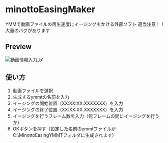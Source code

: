 # minottoEasingMaker
YMMで動画ファイルの再生速度にイージングをかける外部ソフト
適当注意！！大量のバグがあります
## Preview
![動画情報入力_b1](https://github.com/user-attachments/assets/6c62308f-519b-4928-be45-950593c073a5)


## 使い方
1. 動画ファイルを選択
2. 生成するymmtの名前を入力
3. イージングの開始位置（XX:XX:XX.XXXXXXX）を入力
4. イージングの終了位置（XX:XX:XX.XXXXXXX）を入力
5. イージングを行うフレーム数を入力（何フレームの間にイージングを行うか）
6. OKボタンを押す（設定した名前のymmtファイルがC:\MinottoEasingYMMTフォルダに生成されます）
